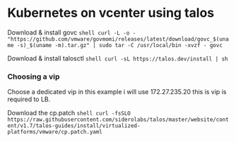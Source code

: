 # Kubernetes on vcenter using talos

Download & install govc
```shell curl -L -o - "https://github.com/vmware/govmomi/releases/latest/download/govc_$(uname -s)_$(uname -m).tar.gz" | sudo tar -C /usr/local/bin -xvzf - govc ```

Download & install talosctl
```shell curl -sL https://talos.dev/install | sh ```

### Choosing a vip
Choose a dedicated vip in this example i will use 172.27.235.20 this is vip is required to LB.

Download the cp.patch
```shell curl -fsSLO https://raw.githubusercontent.com/siderolabs/talos/master/website/content/v1.7/talos-guides/install/virtualized-platforms/vmware/cp.patch.yaml ```
